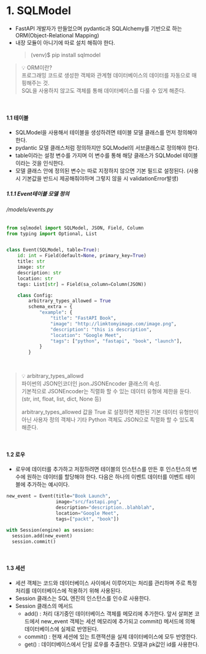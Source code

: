 # 1. SQLModel 
  - FastAPI 개발자가 만들었으며 pydantic과 SQLAlchemy를 기반으로 하는 ORM(Object-Relational Mapping)
  - 내장 모듈이 아니기에 따로 설치 해줘야 한다.
    >(venv)$ pip install sqlmodel 

> 💡 ORM이란?  
> 프로그래밍 코드로 생성한 객체와 관계형 데이터베이스의 데이터를 자동으로 매핑해주는 것.  
> SQL을 사용하지 않고도 객체를 통해 데이터베이스를 다룰 수 있게 해준다.

<br/>

#### 1.1 테이블
- SQLModel을 사용해서 테이블을 생성하려면 테이블 모델 클래스를 먼저 정의해야 한다.
- pydantic 모델 클래스처럼 정의하지만 SQLModel의 서브클래스로 정의해야 한다.
- table이라는 설정 변수를 가지며 이 변수를 통해 해당 클래스가 SQLModel 테이블 이라는 것을 인식한다.
- 모델 클래스 안에 정의된 변수는 따로 지정하지 않으면 기본 필드로 설정된다. (사용 시 기본값을 반드시 제공해줘야하며 그렇지 않을 시 validationError발생)

##### 1.1.1 Event테이블 모델 정의
###### /models/events.py
```python
from sqlmodel import SQLModel, JSON, Field, Column
from typing import Optional, List


class Event(SQLModel, table=True):
    id: int = Field(default=None, primary_key=True)
    title: str
    image: str
    description: str
    location: str
    tags: List[str] = Field(sa_column=Column(JSON))

    class Config:
        arbitrary_types_allowed = True
        schema_extra = {
            "example": {
                "title": "FastAPI Book",
                "image": "http://limktomyimage.com/image.png",
                "description": "this is description",
                "location": "Google Meet",
                "tags": ["python", "fastapi", "book", "launch"],
            }
        }
```

<br/>

> 💡 arbitrary_types_allowd  
> 파이썬의 JSON인코더인 json.JSONEncoder 클래스의 속성.  
> 기본적으로 JSONEncoder는 직렬화 할 수 있는 데이터 유형에 제한을 둔다.  
> (str, int, float, list, dict, None 등)
>  
> arbitrary_types_allowed 값을 True 로 설정하면 제한된 기본 데이터 유형만이 아닌 사용자 정의 객체나 기타 Python 객체도 JSON으로 직렬화 할 수 있도록 해준다.

<br/>

#### 1.2 로우
- 로우에 데이터를 추가하고 저장하려면 테이블의 인스턴스를 만든 후 인스턴스의 변수에 원하는 데이터를 할당해야 한다. 다음은 하나의 이벤트 데이터를 이벤트 테이블에 추가하는 예시이다.

```python
new_event = Event(title="Book Launch",
                  image="src/fastapi.png", 
                  description="description..blahblah",
                  location="Google Meet",
                  tags=["packt", "book"])

with Session(engine) as session:
  session.add(new_event)
  session.commit()
```

<br/>

#### 1.3 세션
- 세션 객체는 코드와 데이터베이스 사이에서 이루어지는 처리를 관리하며 주로 특정 처리를 데이터베이스에 적용하기 위해 사용된다.
- Session 클래스는 SQL 엔진의 인스턴스를 인수로 사용한다.
- Session 클래스의 메서드
  - add() : 처리 대기중인 데이터베이스 객체를 메모리에 추가한다. 앞서 살펴본 코드에서 
    new_event 객체는 세션 메모리에 추가되고 commit() 메서드에 의해 데이터베이스에 실제로 반영된다.
  - commit() : 현재 세션에 있는 트랜잭션을 실제 데이터베이스에 모두 반영한다.
  - get() : 데이터베이스에서 단일 로우를 추출한다. 모델과 pk값인 id를 사용한다.

<br/>